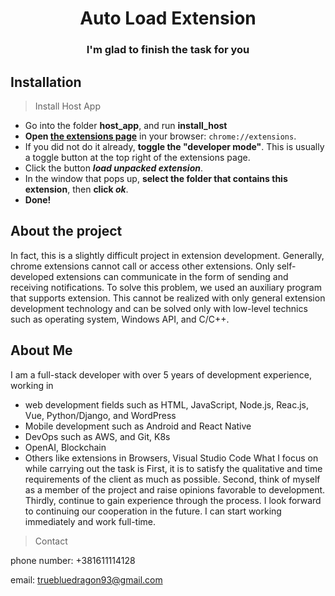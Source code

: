 <div align="center">
    <h1>Auto Load Extension</h1>
    <h3>I'm glad to finish the task for you</h3>
</div>




## Installation
> Install Host App
- Go into the folder **host_app**, and run **install_host**
- **Open [the extensions page](chrome://extensions)** in your browser: `chrome://extensions`. 
- If you did not do it already, **toggle the "developer mode"**. This is usually a toggle button at the top right of the extensions page.
- Click the button **_load unpacked extension_**.
- In the window that pops up, **select the folder that contains this extension**, then **click _ok_**.
- **Done!**

## About the project
In fact, this is a slightly difficult project in extension development.
Generally, chrome extensions cannot call or access other extensions.
Only self-developed extensions can communicate in the form of sending and receiving notifications.
To solve this problem, we used an auxiliary program that supports extension.
This cannot be realized with only general extension development technology and can be solved only with low-level technics such as operating system, Windows API, and C/C++.
## About Me
I am a full-stack developer with over 5 years of development experience, working in 
-	web development fields such as HTML, JavaScript, Node.js, Reac.js, Vue, Python/Django, and WordPress
-	Mobile development such as Android and React Native
-	DevOps such as AWS, and Git, K8s
-	OpenAI, Blockchain
-	Others like extensions in Browsers, Visual Studio Code
What I focus on while carrying out the task is
First, it is to satisfy the qualitative and time requirements of the client as much as possible.
Second, think of myself as a member of the project and raise opinions favorable to development.
Thirdly, continue to gain experience through the process.
I look forward to continuing our cooperation in the future. I can start working immediately and work full-time.


> Contact

phone number: +381611114128

email: truebluedragon93@gmail.com
